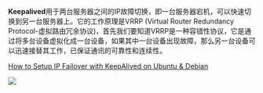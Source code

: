 **Keepalived**用于两台服务器之间的IP故障切换，即一台服务器宕机，可以快速切换到另一台服务器上。它的工作原理是VRRP (Virtual Router Redundancy Protocol-虚拟路由冗余协议)，首先我们要知道VRRP是一种容错性协议，它是通过将多台设备虚拟化成一台设备，如果其中一台设备出现故障，那么另一台设备可以迅速接替其工作，已保证通讯的可靠性和连续性。



[How to Setup IP Failover with KeepAlived on Ubuntu & Debian](https://tecadmin.net/setup-ip-failover-on-ubuntu-with-keepalived/)



![](D:\Github\StudyNote\assets\keepalived-vrrp-network.png)